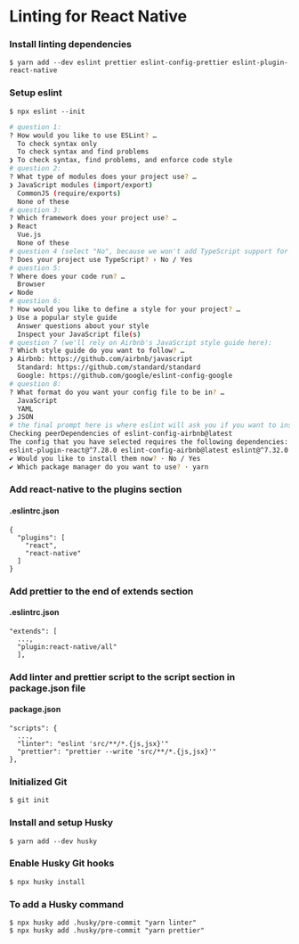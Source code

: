 # Linting for React Native

### Install linting dependencies

```
$ yarn add --dev eslint prettier eslint-config-prettier eslint-plugin-react-native
```

### Setup eslint

```
$ npx eslint --init
```

```bash
# question 1:
? How would you like to use ESLint? …
  To check syntax only
  To check syntax and find problems
❯ To check syntax, find problems, and enforce code style
# question 2:
? What type of modules does your project use? …
❯ JavaScript modules (import/export)
  CommonJS (require/exports)
  None of these
# question 3:
? Which framework does your project use? …
❯ React
  Vue.js
  None of these
# question 4 (select "No", because we won't add TypeScript support for this project):
? Does your project use TypeScript? › No / Yes
# question 5:
? Where does your code run? …
  Browser
✔ Node
# question 6:
? How would you like to define a style for your project? …
❯ Use a popular style guide
  Answer questions about your style
  Inspect your JavaScript file(s)
# question 7 (we'll rely on Airbnb's JavaScript style guide here):
? Which style guide do you want to follow? …
❯ Airbnb: https://github.com/airbnb/javascript
  Standard: https://github.com/standard/standard
  Google: https://github.com/google/eslint-config-google
# question 8:
? What format do you want your config file to be in? …
  JavaScript
  YAML
❯ JSON
# the final prompt here is where eslint will ask you if you want to install all the necessary dependencies. Select "Yes" and hit enter:
Checking peerDependencies of eslint-config-airbnb@latest
The config that you have selected requires the following dependencies:
eslint-plugin-react@^7.28.0 eslint-config-airbnb@latest eslint@^7.32.0 || ^8.2.0 eslint-plugin-import@^2.25.3 eslint-plugin-jsx-a11y@^6.5.1 eslint-plugin-react-hooks@^4.3.0
✔ Would you like to install them now? · No / Yes
✔ Which package manager do you want to use? · yarn
```

### Add react-native to the plugins section
#### .eslintrc.json

```
{
  "plugins": [
    "react",
    "react-native"
  ]
}
```

### Add prettier to the end of extends section

#### .eslintrc.json
```
"extends": [
  ...,
  "plugin:react-native/all"
  ],
```

### Add linter and prettier script to the script section in package.json file

#### package.json

```
"scripts": {
  ...,
  "linter": "eslint 'src/**/*.{js,jsx}'"
  "prettier": "prettier --write 'src/**/*.{js,jsx}'"
},
```

### Initialized Git
```
$ git init
```

### Install and setup Husky
```
$ yarn add --dev husky
```

### Enable Husky Git hooks
```
$ npx husky install
```

### To add a Husky command
```
$ npx husky add .husky/pre-commit "yarn linter"
$ npx husky add .husky/pre-commit "yarn prettier"
```